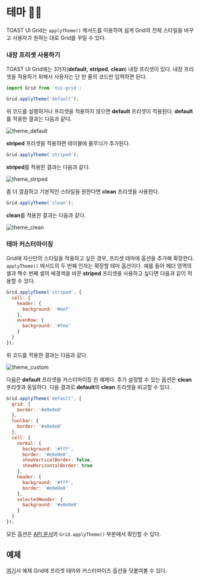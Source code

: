 # 테마 👨‍🎨

TOAST UI Grid는 `applyTheme()` 메서드를 이용하여 쉽게 Grid의 전체 스타일을 바꾸고 사용자가 원하는 대로 Grid를 꾸밀 수 있다. 

### 내장 프리셋 사용하기

TOAST UI Grid에는 3가지(**default**, **striped**, **clean**) 내장 프리셋이 있다. 내장 프리셋을 적용하기 위해서 사용자는 단 한 줄의 코드만 입력하면 된다.

```js
import Grid from 'tui-grid';

Grid.applyTheme('default');
```

위 코드를 실행하거나 프리셋을 적용하지 않으면 **default** 프리셋이 적용된다. **default**를 적용한 결과는 다음과 같다.

![theme_default](https://user-images.githubusercontent.com/35371660/59335524-b3c10580-8d37-11e9-9ad6-a74e1f30896e.png)

**striped** 프리셋을 적용하면 테이블에 줄무늬가 추가된다.

```js
Grid.applyTheme('striped');
```

**striped**를 적용한 결과는 다음과 같다.

![theme_striped](https://user-images.githubusercontent.com/35371660/59335525-b3c10580-8d37-11e9-8d0a-4fc67c58cb6b.png)

좀 더 깔끔하고 기본적인 스타일을 원한다면 **clean** 프리셋을 사용한다.

```js
Grid.applyTheme('clean');
```

**clean**를 적용한 결과는 다음과 같다.

![theme_clean](https://user-images.githubusercontent.com/35371660/59335522-b3c10580-8d37-11e9-83aa-a7cd6e9bbdc6.png)

### 테마 커스터마이징

Grid에 자신만의 스타일을 적용하고 싶은 경우, 프리셋 테마에 옵션을 추가해 확장한다. `applyTheme()` 메서드의 두 번째 인자는 확장할 테마 옵션이다. 예를 들어 헤더 영역의 셀과 짝수 번째 셀의 배경색을 바꾼 **striped** 프리셋을 사용하고 싶다면 다음과 같이 적용할 수 있다.

```js
Grid.applyTheme('striped', {
  cell: {
    header: {
      background: '#eef'
    },
    evenRow: {
      background: '#fee'
    }
  }
});
```
위 코드를 적용한 결과는 다음과 같다.

![theme_custom](https://user-images.githubusercontent.com/35371660/59335763-321da780-8d38-11e9-89db-fbd0620ce9e2.png)

다음은 **default** 프리셋을 커스터마이징 한 예제다. 추가 설정할 수 있는 옵션은 **clean** 프리셋과 동일하다. 다음 결과로 **default**와 **clean** 프리셋을 비교할 수 있다.

```js
Grid.applyTheme('default', {
  grid: {
    border: '#e0e0e0'
  },
  toolbar: {
    border: '#e0e0e0'
  },
  cell: {
    normal: {
      background: '#fff',
      border: '#e0e0e0',
      showVerticalBorder: false,
      showHorizontalBorder: true
    },
    header: {
      background: '#fff',
      border: '#e0e0e0'
    },
    selectedHeader: {
      background: '#e0e0e0'
    }
  }
});
```

모든 옵션은 [API 문서](http://nhn.github.io/tui.grid/latest)의 `Grid.applyTheme()` 부분에서 확인할 수 있다.


## 예제

[여기](http://nhn.github.io/tui.grid/latest/tutorial-example07-themes)서 예제 Grid에 프리셋 테마와 커스터마이즈 옵션을 덧붙여볼 수 있다.